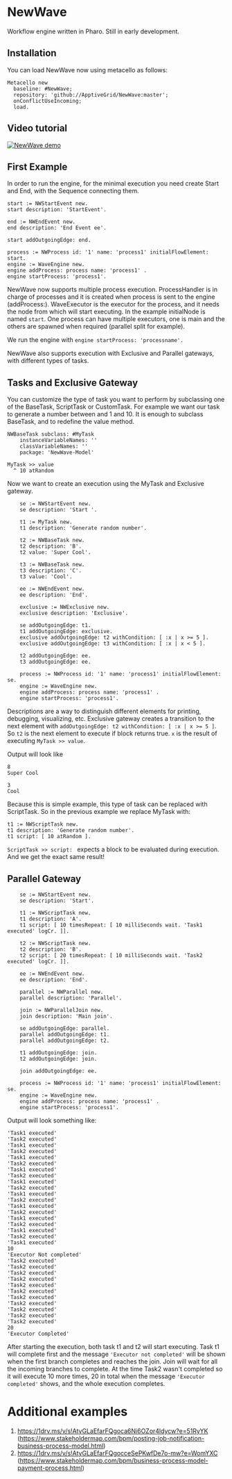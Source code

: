 # NewWave

Workflow engine written in Pharo. Still in early development. 

## Installation

You can load NewWave now using metacello as follows:

```smalltalk
Metacello new
  baseline: #NewWave;
  repository: 'github://ApptiveGrid/NewWave:master';
  onConflictUseIncoming;
  load.
```

## Video tutorial

[![NewWave demo](http://img.youtube.com/vi/o3mmY-ehgFE/0.jpg)](http://www.youtube.com/watch?v=o3mmY-ehgFE)


## First Example

In order to run the engine, for the minimal execution you need create Start and End, with the Sequence connecting them.
```smalltalk
start := NWStartEvent new.
start description: 'StartEvent'.

end := NWEndEvent new.
end description: 'End Event ee'.

start addOutgoingEdge: end.

process := NWProcess id: '1' name: 'process1' initialFlowElement: start.
engine := WaveEngine new.
engine addProcess: process name: 'process1' .
engine startProcess: 'process1'.
```

NewWave now supports multiple process execution. ProcessHandler is in charge of processes and it is created when process is sent to the engine (addProcess:). WaveExecutor is the executor for the process, and it needs the node from which will start executing. In the example initialNode is named `start`. One process can have multiple executors, one is main and the others are spawned when required (parallel split for example).

We run the engine with `engine startProcess: 'processname'.`

NewWave also supports execution with Exclusive and Parallel gateways, with different types of tasks.

## Tasks and Exclusive Gateway 

You can customize the type of task you want to perform by subclassing one of the BaseTask, ScriptTask or CustomTask. 
For example we want our task to generate a number between and 1 and 10. It is enough to subclass BaseTask, and to redefine the value method.

```smalltalk
NWBaseTask subclass: #MyTask
	instanceVariableNames: ''
	classVariableNames: ''
	package: 'NewWave-Model'
```

```smalltalk
MyTask >> value
  ^ 10 atRandom
```

Now we want to create an execution using the MyTask and Exclusive gateway.

```smalltalk
	se := NWStartEvent new.
	se description: 'Start '.

	t1 := MyTask new.
	t1 description: 'Generate random number'.

	t2 := NWBaseTask new.
	t2 description: 'B'.
	t2 value: 'Super Cool'.

	t3 := NWBaseTask new.
	t3 description: 'C'.
	t3 value: 'Cool'.

	ee := NWEndEvent new.
	ee description: 'End'.

	exclusive := NWExclusive new.
	exclusive description: 'Exclusive'.
	
	se addOutgoingEdge: t1.
	t1 addOutgoingEdge: exclusive.
	exclusive addOutgoingEdge: t2 withCondition: [ :x | x >= 5 ].
	exclusive addOutgoingEdge: t3 withCondition: [ :x | x < 5 ].
	
	t2 addOutgoingEdge: ee.
	t3 addOutgoingEdge: ee.
	
	process := NWProcess id: '1' name: 'process1' initialFlowElement: se.
	engine := WaveEngine new.
	engine addProcess: process name: 'process1' .
	engine startProcess: 'process1'.

```
Descriptions are a way to distinguish different elements for printing, debugging, visualizing, etc.
Exclusive gateway creates a transition to the next element with `addOutgoingEdge: t2 withCondition: [ :x | x >= 5 ]`. So `t2` is the next element to execute if block returns true. `x` is the result of executing ```MyTask >> value```.

Output will look like

```smalltalk
8
Super Cool

3
Cool
```

Because this is simple example, this type of task can be replaced with ScriptTask. So in the previous example we replace MyTask with:

```smalltalk
t1 := NWScriptTask new.
t1 description: 'Generate random number'.
t1 script: [ 10 atRandom ].
```

`ScriptTask >> script: ` expects a block to be evaluated during execution. And we get the exact same result!


## Parallel Gateway 

```smalltalk
	se := NWStartEvent new.
	se description: 'Start'.

	t1 := NWScriptTask new.
	t1 description: 'A'.
	t1 script: [ 10 timesRepeat: [ 10 milliSeconds wait. 'Task1 executed' logCr. ]].

	t2 := NWScriptTask new.
	t2 description: 'B'.
	t2 script: [ 20 timesRepeat: [ 10 milliSeconds wait. 'Task2 executed' logCr. ]].

	ee := NWEndEvent new.
	ee description: 'End'.

	parallel := NWParallel new.
	parallel description: 'Parallel'.
	
	join := NWParallelJoin new.
	join description: 'Main join'.
	
	se addOutgoingEdge: parallel.
	parallel addOutgoingEdge: t1.
	parallel addOutgoingEdge: t2.
	
	t1 addOutgoingEdge: join.
	t2 addOutgoingEdge: join.	
	
	join addOutgoingEdge: ee.
	
	process := NWProcess id: '1' name: 'process1' initialFlowElement: se.
	engine := WaveEngine new.
	engine addProcess: process name: 'process1' .
	engine startProcess: 'process1'.
```

Output will look something like:

```
'Task1 executed'
'Task2 executed'
'Task1 executed'
'Task2 executed'
'Task1 executed'
'Task2 executed'
'Task1 executed'
'Task2 executed'
'Task1 executed'
'Task2 executed'
'Task1 executed'
'Task2 executed'
'Task1 executed'
'Task2 executed'
'Task1 executed'
'Task2 executed'
'Task1 executed'
'Task2 executed'
'Task1 executed'
10
'Executor Not completed'
'Task2 executed'
'Task2 executed'
'Task2 executed'
'Task2 executed'
'Task2 executed'
'Task2 executed'
'Task2 executed'
'Task2 executed'
'Task2 executed'
'Task2 executed'
'Task2 executed'
20
'Executor Completed'
```

After starting the execution, both task t1 and t2 will start executing. Task t1 will complete first and the message `'Executor not completed'` will be shown when the first branch completes and reaches the join. Join will wait for all the incoming branches to complete. At the time Task2 wasn't completed so it will execute 10 more times, 20 in total when the message `'Executor completed'` shows, and the whole execution completes.


# Additional examples
1. https://1drv.ms/v/s!AtyGLaEfarFQgoca6Ni6OZor4ldycw?e=51RyYK (https://www.stakeholdermap.com/bpm/posting-job-notification-business-process-model.html)
2.  https://1drv.ms/v/s!AtyGLaEfarFQgocceSePKwfDe7o-mw?e=WomYXC (https://www.stakeholdermap.com/bpm/business-process-model-payment-process.html)
